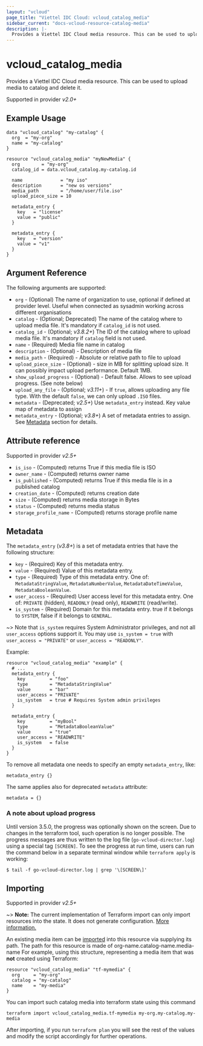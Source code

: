 ```yaml
---
layout: "vcloud"
page_title: "Viettel IDC Cloud: vcloud_catalog_media"
sidebar_current: "docs-vcloud-resource-catalog-media"
description: |-
  Provides a Viettel IDC Cloud media resource. This can be used to upload and delete media (ISO) file inside a catalog.
---
```


# vcloud\_catalog\_media

Provides a Viettel IDC Cloud media resource. This can be used to upload media to catalog and delete it.

Supported in provider *v2.0+*

## Example Usage

```hcl
data "vcloud_catalog" "my-catalog" {
  org  = "my-org"
  name = "my-catalog"
}

resource "vcloud_catalog_media" "myNewMedia" {
  org        = "my-org"
  catalog_id = data.vcloud_catalog.my-catalog.id

  name              = "my iso"
  description       = "new os versions"
  media_path        = "/home/user/file.iso"
  upload_piece_size = 10

  metadata_entry {
    key   = "license"
    value = "public"
  }

  metadata_entry {
    key   = "version"
    value = "v1"
  }
}
```

## Argument Reference

The following arguments are supported:

* `org` - (Optional) The name of organization to use, optional if defined at provider level. Useful when connected as sysadmin working across different organisations
* `catalog` - (Optional; Deprecated) The name of the catalog where to upload media file. It's mandatory if `catalog_id` is not used.
* `catalog_id` - (Optional; *v3.8.2+*) The ID of the catalog where to upload media file. It's mandatory if `catalog` field is not used.
* `name` - (Required) Media file name in catalog
* `description` - (Optional) - Description of media file
* `media_path` - (Required) - Absolute or relative path to file to upload
* `upload_piece_size` - (Optional) - size in MB for splitting upload size. It can possibly impact upload performance. Default 1MB.
* `show_upload_progress` - (Optional) - Default false. Allows to see upload progress. (See note below)
* `upload_any_file` - (Optional; *v3.11+*) - If `true`, allows uploading any file type. With the default `false`, we can only upload `.ISO` files.
* `metadata` - (Deprecated; *v2.5+*) Use `metadata_entry` instead. Key value map of metadata to assign
* `metadata_entry` - (Optional; *v3.8+*) A set of metadata entries to assign. See [Metadata](#metadata) section for details.

## Attribute reference

Supported in provider *v2.5+*

* `is_iso` - (Computed) returns True if this media file is ISO
* `owner_name` - (Computed) returns owner name
* `is_published` - (Computed) returns True if this media file is in a published catalog
* `creation_date` - (Computed) returns creation date
* `size` - (Computed) returns media storage in Bytes
* `status` - (Computed) returns media status
* `storage_profile_name` - (Computed) returns storage profile name

<a id="metadata"></a>
## Metadata

The `metadata_entry` (*v3.8+*) is a set of metadata entries that have the following structure:

* `key` - (Required) Key of this metadata entry.
* `value` - (Required) Value of this metadata entry.
* `type` - (Required) Type of this metadata entry. One of: `MetadataStringValue`, `MetadataNumberValue`, `MetadataDateTimeValue`, `MetadataBooleanValue`.
* `user_access` - (Required) User access level for this metadata entry. One of: `PRIVATE` (hidden), `READONLY` (read only), `READWRITE` (read/write).
* `is_system` - (Required) Domain for this metadata entry. true if it belongs to `SYSTEM`, false if it belongs to `GENERAL`.

~> Note that `is_system` requires System Administrator privileges, and not all `user_access` options support it.
   You may use `is_system = true` with `user_access = "PRIVATE"` or `user_access = "READONLY"`.

Example:

```hcl
resource "vcloud_catalog_media" "example" {
  # ...
  metadata_entry {
    key         = "foo"
    type        = "MetadataStringValue"
    value       = "bar"
    user_access = "PRIVATE"
    is_system   = true # Requires System admin privileges
  }

  metadata_entry {
    key         = "myBool"
    type        = "MetadataBooleanValue"
    value       = "true"
    user_access = "READWRITE"
    is_system   = false
  }
}
```

To remove all metadata one needs to specify an empty `metadata_entry`, like:

```
metadata_entry {}
```

The same applies also for deprecated `metadata` attribute:

```
metadata = {}
```

### A note about upload progress

Until version 3.5.0, the progress was optionally shown on the screen. Due to changes in the terraform tool, such operation
is no longer possible. The progress messages are thus written to the log file (`go-vcloud-director.log`) using a special
tag `[SCREEN]`. To see the progress at run time, users can run the command below in a separate terminal window while
`terraform apply` is working:

```
$ tail -f go-vcloud-director.log | grep '\[SCREEN\]'
```

## Importing

Supported in provider *v2.5+*

~> **Note:** The current implementation of Terraform import can only import resources into the state. It does not generate
configuration. [More information.][docs-import]

An existing media item can be [imported][docs-import] into this resource via supplying its path.
The path for this resource is made of org-name.catalog-name.media-name
For example, using this structure, representing a media item that was **not** created using Terraform:

```hcl
resource "vcloud_catalog_media" "tf-mymedia" {
  org     = "my-org"
  catalog = "my-catalog"
  name    = "my-media"
}
```

You can import such catalog media into terraform state using this command

```
terraform import vcloud_catalog_media.tf-mymedia my-org.my-catalog.my-media
```

[docs-import]:https://www.terraform.io/docs/import/

After importing, if you run `terraform plan` you will see the rest of the values and modify the script accordingly for
further operations.
